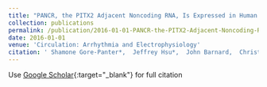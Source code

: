 ```yaml
---
title: "PANCR, the PITX2 Adjacent Noncoding RNA, Is Expressed in Human Left Atria and Regulates PITX2c Expression"
collection: publications
permalink: /publication/2016-01-01-PANCR-the-PITX2-Adjacent-Noncoding-RNA-Is-Expressed-in-Human-Left-Atria-and-Regulates-PITX2c-Expression
date: 2016-01-01
venue: 'Circulation: Arrhythmia and Electrophysiology'
citation: ' Shamone Gore-Panter*,  Jeffrey Hsu*,  John Barnard,  Christine Moravec,  David Van,  Mina Chung,  Jonathan Smith, &quot;PANCR, the PITX2 Adjacent Noncoding RNA, Is Expressed in Human Left Atria and Regulates PITX2c Expression.&quot; Circulation: Arrhythmia and Electrophysiology, 2016.'
---
```

Use [Google Scholar](https://scholar.google.com/scholar?q=PANCR,+the+PITX2+Adjacent+Noncoding+RNA,+Is+Expressed+in+Human+Left+Atria+and+Regulates+PITX2c+Expression){:target="_blank"} for full citation